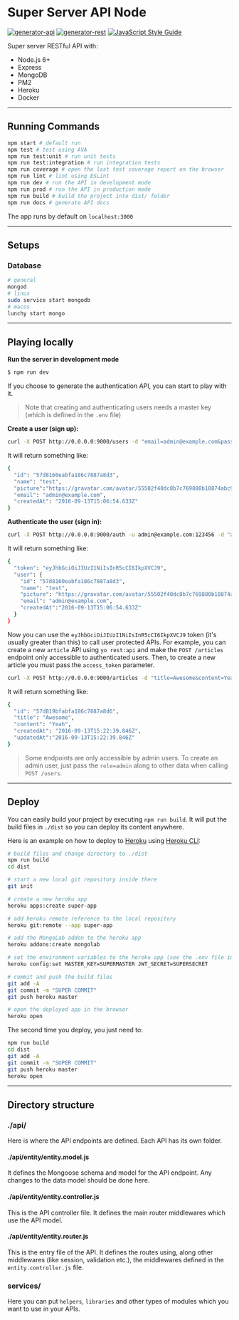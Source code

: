 # Super Server API Node

[![generator-api](https://img.shields.io/badge/built%20with-generator--api-green.svg?style=flat-square)](https://github.com/ndelvalle/generator-api)
[![generator-rest](https://img.shields.io/badge/built%20with-generator--rest-green.svg?style=flat-square)](https://github.com/ndelvalle/generator-rest)
[![JavaScript Style Guide](https://img.shields.io/badge/code%20style-standard-brightgreen.svg?style=flat-square)](http://standardjs.com)

Super server RESTful API with:

- Node.js 6+
- Express
- MongoDB
- PM2
- Heroku
- Docker

--------------------------------------------------------------------------------

## Running Commands

```sh
npm start # default run
npm test # test using AVA
npm run test:unit # run unit tests
npm run test:integration # run integration tests
npm run coverage # open the last test coverage report on the browser
npm run lint # lint using ESLint
npm run dev # run the API in development mode
npm run prod # run the API in production mode
npm run build # build the project into dist/ folder
npm run docs # generate API docs
```

The app runs by default on `localhost:3000`

--------------------------------------------------------------------------------

## Setups

### Database

```sh
# general
mongod
# linux
sudo service start mongodb
# macos
lunchy start mongo
```

--------------------------------------------------------------------------------

## Playing locally

**Run the server in development mode**

```sh
$ npm run dev
```

If you choose to generate the authentication API, you can start to play with it.

> Note that creating and authenticating users needs a master key (which is defined in the `.env` file)

**Create a user (sign up):**

```sh
curl -X POST http://0.0.0.0:9000/users -d "email=admin@example.com&password=123456&access_token=MASTER_KEY_HERE"
```

It will return something like:

```sh
{
  "id": "57d8160eabfa186c7887a8d3",
  "name": "test",
  "picture":"https://gravatar.com/avatar/55502f40dc8b7c769880b10874abc9d0?d=identicon",
  "email": "admin@example.com",
  "createdAt": "2016-09-13T15:06:54.633Z"
}
```

**Authenticate the user (sign in):**

```sh
curl -X POST http://0.0.0.0:9000/auth -u admin@example.com:123456 -d "access_token=MASTER_KEY_HERE"
```

It will return something like:

```sh
{
  "token": "eyJhbGciOiJIUzI1NiIsInR5cCI6IkpXVCJ9",
  "user": {
    "id": "57d8160eabfa186c7887a8d3",
    "name": "test",
    "picture": "https://gravatar.com/avatar/55502f40dc8b7c769880b10874abc9d0?d=identicon",
    "email": "admin@example.com",
    "createdAt":"2016-09-13T15:06:54.633Z"
  }
}
```

Now you can use the `eyJhbGciOiJIUzI1NiIsInR5cCI6IkpXVCJ9` token (it's usually greater than this) to call user protected APIs. For example, you can create a new `article` API using `yo rest:api` and make the `POST /articles` endpoint only accessible to authenticated users. Then, to create a new article you must pass the `access_token` parameter.

```sh
curl -X POST http://0.0.0.0:9000/articles -d "title=Awesome&content=Yeah&access_token=eyJhbGciOiJIUzI1NiIsInR5cCI6IkpXVCJ9"
```

It will return something like:

```sh
{
  "id": "57d819bfabfa186c7887a8d6",
  "title": "Awesome",
  "content": "Yeah",
  "createdAt": "2016-09-13T15:22:39.846Z",
  "updatedAt":"2016-09-13T15:22:39.846Z"
}
```

> Some endpoints are only accessible by admin users. To create an admin user, just pass the `role=admin` along to other data when calling `POST /users`.

--------------------------------------------------------------------------------

## Deploy

You can easily build your project by executing `npm run build`. It will put the build files in `./dist` so you can deploy its content anywhere.

Here is an example on how to deploy to [Heroku](https://heroku.com) using [Heroku CLI](https://devcenter.heroku.com/articles/heroku-command-line):
```sh
# build files and change directory to ./dist
npm run build
cd dist

# start a new local git repository inside there
git init

# create a new heroku app
heroku apps:create super-app

# add heroku remote reference to the local repository
heroku git:remote --app super-app

# add the MongoLab addon to the heroku app
heroku addons:create mongolab

# set the environment variables to the heroku app (see the .env file in root directory)
heroku config:set MASTER_KEY=SUPERMASTER JWT_SECRET=SUPERSECRET

# commit and push the build files
git add -A
git commit -m "SUPER COMMIT"
git push heroku master

# open the deployed app in the browser
heroku open
```

The second time you deploy, you just need to:

```sh
npm run build
cd dist
git add -A
git commit -m "SUPER COMMIT"
git push heroku master
heroku open
```
--------------------------------------------------------------------------------

## Directory structure

### ./api/

Here is where the API endpoints are defined. Each API has its own folder.

#### ./api/entity/entity.model.js

It defines the Mongoose schema and model for the API endpoint. Any changes to the data model should be done here.

#### ./api/entity/entity.controller.js

This is the API controller file. It defines the main router middlewares which use the API model.

#### ./api/entity/entity.router.js

This is the entry file of the API. It defines the routes using, along other middlewares (like session, validation etc.), the middlewares defined in the `entity.controller.js` file.

### services/

Here you can put `helpers`, `libraries` and other types of modules which you want to use in your APIs.
